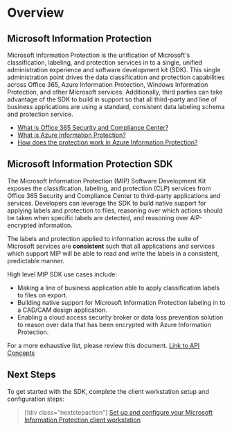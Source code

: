 # Overview

## Microsoft Information Protection

Microsoft Information Protection is the unification of Microsoft's classification, labeling, and protection services in to a single, unified administration experience and software development kit (SDK). This single administration point drives the data classification and protection capabilities across Office 365, Azure Information Protection, Windows Information Protection, and other Microsoft services. Additionally, third parties can take advantage of the SDK to build in support so that all third-party and line of business applications are using a standard, consistent data labeling schema and protection service.

* [What is Office 365 Security and Compliance Center?](https://support.office.com/en-us/article/overview-of-security-and-compliance-in-office-365-dcb83b2c-ac66-4ced-925d-50eb9698a0b2?redirectSourcePath=%252farticle%252f7fe448f7-49bd-4d3e-919d-0a6d1cf675bb&ui=en-US&rs=en-US&ad=US)
* [What is Azure Information Protection?](https://docs.microsoft.com/en-us/azure/information-protection/understand-explore/what-is-information-protection)
* [How does the protection work in Azure Information Protection?](https://docs.microsoft.com/en-us/azure/information-protection/understand-explore/what-is-information-protection#how-data-is-protected)

## Microsoft Information Protection SDK

The Microsoft Information Protection (MIP) Software Development Kit exposes the classification, labeling, and protection (CLP) services from Office 365 Security and Compliance Center to third-party applications and services. Developers can leverage the SDK to build native support for applying labels and protection to files, reasoning over which actions should be taken when specific labels are detected, and reasoning over AIP-encrypted information.

The labels and protection applied to information across the suite of Microsoft services are **consistent** such that all applications and services which support MIP will be able to read and write the labels in a consistent, predictable manner.

High level MIP SDK use cases include:

* Making a line of business application able to apply classification labels to files on export.
* Building native support for Microsoft Information Protection labeling in to a CAD/CAM design application.
* Enabling a cloud access security broker or data loss prevention solution to reason over data that has been encrypted with Azure Information Protection.

For a more exhaustive list, please review this document. [Link to API Concepts]()

## Next Steps

To get started with the SDK, complete the client workstation setup and configuration steps:

> [!div class="nextstepaction"]
> [Set up and configure your Microsoft Information Protection client workstation](setup-mip-client.md)
